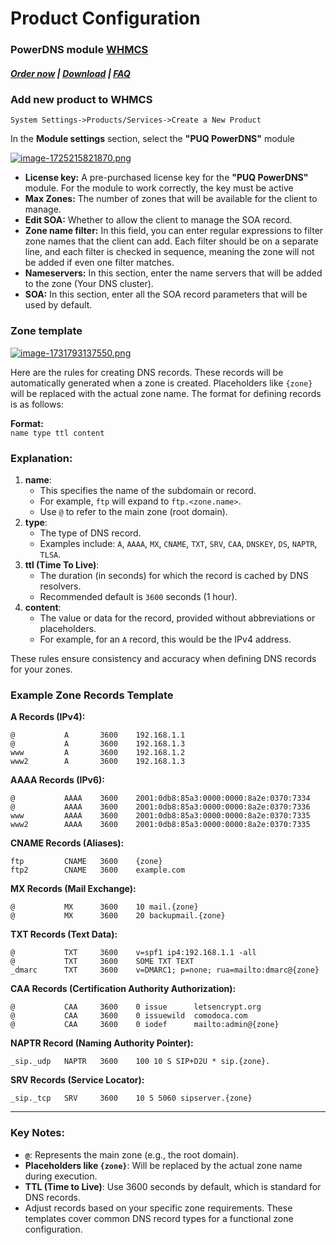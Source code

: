 # Product Configuration

### PowerDNS module **[WHMCS](https://puqcloud.com/link.php?id=77)** 

#####  [Order now](https://puqcloud.com/index.php?rp=/store/whmcs-module-powerdns) | [Download](https://download.puqcloud.com/WHMCS/servers/PUQ_WHMCS-PowerDNS/) | [FAQ](https://faq.puqcloud.com/)

### Add new product to WHMCS

```
System Settings->Products/Services->Create a New Product
```

In the **Module settings** section, select the **"PUQ PowerDNS"** module

[![image-1725215821870.png](https://doc.puq.info/uploads/images/gallery/2024-09/scaled-1680-/image-1725215821870.png)](https://doc.puq.info/uploads/images/gallery/2024-09/image-1725215821870.png)

- **License key:** A pre-purchased license key for the **"PUQ PowerDNS"** module. For the module to work correctly, the key must be active
- **Max Zones:** The number of zones that will be available for the client to manage.
- **Edit SOA:** Whether to allow the client to manage the SOA record.
- **Zone name filter:** In this field, you can enter regular expressions to filter zone names that the client can add. Each filter should be on a separate line, and each filter is checked in sequence, meaning the zone will not be added if even one filter matches.
- **Nameservers:** In this section, enter the name servers that will be added to the zone (Your DNS cluster).
- **SOA:** In this section, enter all the SOA record parameters that will be used by default.

### Zone template 

[![image-1731793137550.png](https://doc.puq.info/uploads/images/gallery/2024-11/scaled-1680-/image-1731793137550.png)](https://doc.puq.info/uploads/images/gallery/2024-11/image-1731793137550.png)

Here are the rules for creating DNS records. These records will be automatically generated when a zone is created. Placeholders like `{zone}` will be replaced with the actual zone name. The format for defining records is as follows:

**Format:**  
`name type ttl content`

### Explanation:

1. **name**:
    - This specifies the name of the subdomain or record.
    - For example, `ftp` will expand to `ftp.<zone.name>`.
    - Use `@` to refer to the main zone (root domain).
2. **type**:
    - The type of DNS record.
    - Examples include: `A`, `AAAA`, `MX`, `CNAME`, `TXT`, `SRV`, `CAA`, `DNSKEY`, `DS`, `NAPTR`, `TLSA`.
3. **ttl (Time To Live)**:
    - The duration (in seconds) for which the record is cached by DNS resolvers.
    - Recommended default is `3600` seconds (1 hour).
4. **content**:
    - The value or data for the record, provided without abbreviations or placeholders.
    - For example, for an `A` record, this would be the IPv4 address.

These rules ensure consistency and accuracy when defining DNS records for your zones.  

### **Example Zone Records Template**

**A Records (IPv4):**

```
@           A       3600    192.168.1.1
@           A       3600    192.168.1.3
www         A       3600    192.168.1.2
www2        A       3600    192.168.1.3
```

**AAAA Records (IPv6):**

```
@           AAAA    3600    2001:0db8:85a3:0000:0000:8a2e:0370:7334
@           AAAA    3600    2001:0db8:85a3:0000:0000:8a2e:0370:7336
www         AAAA    3600    2001:0db8:85a3:0000:0000:8a2e:0370:7335
www2        AAAA    3600    2001:0db8:85a3:0000:0000:8a2e:0370:7335
```

**CNAME Records (Aliases):**

```
ftp         CNAME   3600    {zone}
ftp2        CNAME   3600    example.com
```

**MX Records (Mail Exchange):**

```
@           MX      3600    10 mail.{zone}
@           MX      3600    20 backupmail.{zone}
```

**TXT Records (Text Data):**

```
@           TXT     3600    v=spf1 ip4:192.168.1.1 -all
@           TXT     3600    SOME TXT TEXT
_dmarc      TXT     3600    v=DMARC1; p=none; rua=mailto:dmarc@{zone}
```

**CAA Records (Certification Authority Authorization):**

```
@           CAA     3600    0 issue      letsencrypt.org
@           CAA     3600    0 issuewild  comodoca.com
@           CAA     3600    0 iodef      mailto:admin@{zone}
```

**NAPTR Record (Naming Authority Pointer):**

```
_sip._udp   NAPTR   3600    100 10 S SIP+D2U * sip.{zone}.
```

**SRV Records (Service Locator):**

```
_sip._tcp   SRV     3600    10 5 5060 sipserver.{zone}
```

- - - - - -

### **Key Notes:**

- **`@`**: Represents the main zone (e.g., the root domain).
- **Placeholders like `{zone}`**: Will be replaced by the actual zone name during execution.
- **TTL (Time to Live)**: Use 3600 seconds by default, which is standard for DNS records.
- Adjust records based on your specific zone requirements. These templates cover common DNS record types for a functional zone configuration.  
